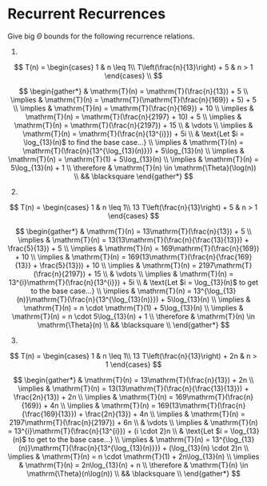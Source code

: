# Recurrent Recurrences

Give big $\Theta$ bounds for the following recurrence relations.

1. 
$$ T(n) =
    \begin{cases}
        1 & n \leq 1\\
        T\left(\frac{n}{13}\right) + 5 & n > 1
    \end{cases}
\\
$$

$$
\begin{gather*}
& \mathrm{T}(n) = \mathrm{T}(\frac{n}{13}) + 5 \\
\implies & \mathrm{T}(n) = \mathrm{T}(\mathrm{T}(\frac{n}{169}) + 5) + 5 \\
\implies & \mathrm{T}(n) = \mathrm{T}(\frac{n}{169}) + 10 \\
\implies & \mathrm{T}(n) = \mathrm{T}(\frac{n}{2197} + 10) + 5 \\
\implies & \mathrm{T}(n) = \mathrm{T}(\frac{n}{2197}) + 15 \\
& \vdots \\
\implies & \mathrm{T}(n) = \mathrm{T}(\frac{n}{13^{i}}) + 5i \\
& \text{Let $i = \log_{13}(n)$ to find the base case...} \\
\implies & \mathrm{T}(n) = \mathrm{T}(\frac{n}{13^{\log_{13}(n)}}) + 5\log_{13}(n) \\
\implies & \mathrm{T}(n) = \mathrm{T}(1) + 5\log_{13}(n) \\
\implies & \mathrm{T}(n) = 5\log_{13}(n) + 1 \\
\therefore & \mathrm{T}(n) \in \mathrm{\Theta}(\log(n)) \\
&& \blacksquare
\end{gather*}
$$



2. 
$$ T(n) =
    \begin{cases}
        1 & n \leq 1\\
        13 T\left(\frac{n}{13}\right) + 5 & n > 1
    \end{cases}
$$

$$
\begin{gather*}
& \mathrm{T}(n) = 13\mathrm{T}(\frac{n}{13}) + 5 \\
\implies & \mathrm{T}(n) = 13(13\mathrm{T}(\frac{n}{\frac{13}{13}}) + \frac{5}{13}) + 5 \\
\implies & \mathrm{T}(n) = 169\mathrm{T}(\frac{n}{169}) + 10 \\
\implies & \mathrm{T}(n) = 169(13\mathrm{T}(\frac{n}{\frac{169}{13}} + \frac{5}{13})) + 10 \\
\implies & \mathrm{T}(n) = 2197\mathrm{T}(\frac{n}{2197}) + 15 \\
& \vdots \\
\implies & \mathrm{T}(n) = 13^{i}\mathrm{T}(\frac{n}{13^{i}}) + 5i \\
& \text{Let $i = \log_{13}(n)$ to get to the base case...} \\
\implies & \mathrm{T}(n) = 13^{\log_{13}(n)}\mathrm{T}(\frac{n}{13^{\log_{13}(n)}}) + 5\log_{13}(n) \\
\implies & \mathrm{T}(n) = n \cdot \mathrm{T}(1) + 5\log_{13}(n) \\
\implies & \mathrm{T}(n) = n \cdot 5\log_{13}(n) + 1 \\
\therefore & \mathrm{T}(n) \in \mathrm{\Theta}(n) \\
&& \blacksquare \\
\end{gather*}
$$



3. 
$$ T(n) =
    \begin{cases}
        1 & n \leq 1\\
        13 T\left(\frac{n}{13}\right) + 2n & n > 1
    \end{cases}
$$



$$
\begin{gather*}
& \mathrm{T}(n) = 13\mathrm{T}(\frac{n}{13}) + 2n \\
\implies & \mathrm{T}(n) = 13(13\mathrm{T}(\frac{n}{\frac{13}{13}}) + \frac{2n}{13}) + 2n \\
\implies & \mathrm{T}(n) = 169\mathrm{T}(\frac{n}{169}) + 4n \\
\implies & \mathrm{T}(n) = 169(13\mathrm{T}(\frac{n}{\frac{169}{13}}) + \frac{2n}{13}) + 4n \\
\implies & \mathrm{T}(n) = 2197\mathrm{T}(\frac{n}{2197}) + 6n \\
& \vdots \\
\implies & \mathrm{T}(n) = 13^{i}\mathrm{T}(\frac{n}{13^{i}}) + (i \cdot 2)n \\
& \text{Let $i = \log_{13}(n)$ to get to the base case...} \\
\implies & \mathrm{T}(n) = 13^{\log_{13}(n)}\mathrm{T}(\frac{n}{13^{\log_{13}(n)}}) + (\log_{13}(n) \cdot 2)n \\
\implies & \mathrm{T}(n) = n \cdot \mathrm{T}(1) + 2n\log_{13}(n) \\
\implies & \mathrm{T}(n) = 2n\log_{13}(n) + n \\
\therefore & \mathrm{T}(n) \in \mathrm{\Theta}(n\log(n)) \\
&& \blacksquare \\
\end{gather*}
$$
